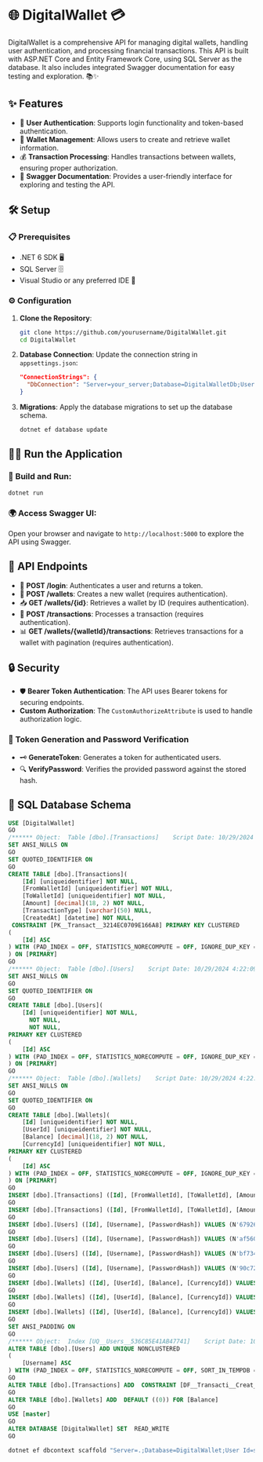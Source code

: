# 🌐 DigitalWallet 💳

DigitalWallet is a comprehensive API for managing digital wallets, handling user authentication, and processing financial transactions. This API is built with ASP.NET Core and Entity Framework Core, using SQL Server as the database. It also includes integrated Swagger documentation for easy testing and exploration. 📚✨

## ✨ Features
- 🔑 **User Authentication**: Supports login functionality and token-based authentication.
- 💼 **Wallet Management**: Allows users to create and retrieve wallet information.
- 💰 **Transaction Processing**: Handles transactions between wallets, ensuring proper authorization.
- 📜 **Swagger Documentation**: Provides a user-friendly interface for exploring and testing the API.

## 🛠️ Setup
### 📋 Prerequisites
- .NET 6 SDK 🖥️
- SQL Server 🗄️
- Visual Studio or any preferred IDE 🔧

### ⚙️ Configuration
1. **Clone the Repository**:
   ```bash
   git clone https://github.com/yourusername/DigitalWallet.git
   cd DigitalWallet
   ```

2. **Database Connection**: Update the connection string in `appsettings.json`:
   ```json
   "ConnectionStrings": {
     "DbConnection": "Server=your_server;Database=DigitalWalletDb;User Id=your_user;Password=your_password;"
   }
   ```

3. **Migrations**: Apply the database migrations to set up the database schema.
   ```bash
   dotnet ef database update
   ```

## 🏃‍♂️ Run the Application
### 🚀 Build and Run:
```bash
dotnet run
```
### 🌍 Access Swagger UI: 
Open your browser and navigate to `http://localhost:5000` to explore the API using Swagger.

## 📡 API Endpoints
- 🔐 **POST /login**: Authenticates a user and returns a token.
- 🏦 **POST /wallets**: Creates a new wallet (requires authentication).
- 📥 **GET /wallets/{id}**: Retrieves a wallet by ID (requires authentication).
- 🔄 **POST /transactions**: Processes a transaction (requires authentication).
- 📊 **GET /wallets/{walletId}/transactions**: Retrieves transactions for a wallet with pagination (requires authentication).

## 🔒 Security
- 🛡️ **Bearer Token Authentication**: The API uses Bearer tokens for securing endpoints.
- **Custom Authorization**: The `CustomAuthorizeAttribute` is used to handle authorization logic.

### 🔑 Token Generation and Password Verification
- 🗝️ **GenerateToken**: Generates a token for authenticated users.
- 🔍 **VerifyPassword**: Verifies the provided password against the stored hash.

## 📜 SQL Database Schema
```sql
USE [DigitalWallet]
GO
/****** Object:  Table [dbo].[Transactions]    Script Date: 10/29/2024 4:22:09 PM ******/
SET ANSI_NULLS ON
GO
SET QUOTED_IDENTIFIER ON
GO
CREATE TABLE [dbo].[Transactions](
	[Id] [uniqueidentifier] NOT NULL,
	[FromWalletId] [uniqueidentifier] NOT NULL,
	[ToWalletId] [uniqueidentifier] NOT NULL,
	[Amount] [decimal](18, 2) NOT NULL,
	[TransactionType] [varchar](50) NULL,
	[CreatedAt] [datetime] NOT NULL,
 CONSTRAINT [PK__Transact__3214EC0709E166A8] PRIMARY KEY CLUSTERED 
(
	[Id] ASC
) WITH (PAD_INDEX = OFF, STATISTICS_NORECOMPUTE = OFF, IGNORE_DUP_KEY = OFF, ALLOW_ROW_LOCKS = ON, ALLOW_PAGE_LOCKS = ON, OPTIMIZE_FOR_SEQUENTIAL_KEY = OFF) ON [PRIMARY]
) ON [PRIMARY]
GO
/****** Object:  Table [dbo].[Users]    Script Date: 10/29/2024 4:22:09 PM ******/
SET ANSI_NULLS ON
GO
SET QUOTED_IDENTIFIER ON
GO
CREATE TABLE [dbo].[Users](
	[Id] [uniqueidentifier] NOT NULL,
	  NOT NULL,
	  NOT NULL,
PRIMARY KEY CLUSTERED 
(
	[Id] ASC
) WITH (PAD_INDEX = OFF, STATISTICS_NORECOMPUTE = OFF, IGNORE_DUP_KEY = OFF, ALLOW_ROW_LOCKS = ON, ALLOW_PAGE_LOCKS = ON, OPTIMIZE_FOR_SEQUENTIAL_KEY = OFF) ON [PRIMARY]
) ON [PRIMARY]
GO
/****** Object:  Table [dbo].[Wallets]    Script Date: 10/29/2024 4:22:09 PM ******/
SET ANSI_NULLS ON
GO
SET QUOTED_IDENTIFIER ON
GO
CREATE TABLE [dbo].[Wallets](
	[Id] [uniqueidentifier] NOT NULL,
	[UserId] [uniqueidentifier] NOT NULL,
	[Balance] [decimal](18, 2) NOT NULL,
	[CurrencyId] [uniqueidentifier] NOT NULL,
PRIMARY KEY CLUSTERED 
(
	[Id] ASC
) WITH (PAD_INDEX = OFF, STATISTICS_NORECOMPUTE = OFF, IGNORE_DUP_KEY = OFF, ALLOW_ROW_LOCKS = ON, ALLOW_PAGE_LOCKS = ON, OPTIMIZE_FOR_SEQUENTIAL_KEY = OFF) ON [PRIMARY]
) ON [PRIMARY]
GO
INSERT [dbo].[Transactions] ([Id], [FromWalletId], [ToWalletId], [Amount], [TransactionType], [CreatedAt]) VALUES (N'284b2741-3180-40f8-938f-547dc4a4b744', N'619011ff-15ae-496a-916c-089da8a7d361', N'a3a1ee0a-946a-4a3d-9f10-134e9cae7698', CAST(20.00 AS Decimal(18, 2)), N'Debit', CAST(N'2024-10-29T06:28:21.893' AS DateTime))
GO
INSERT [dbo].[Transactions] ([Id], [FromWalletId], [ToWalletId], [Amount], [TransactionType], [CreatedAt]) VALUES (N'0bf934d4-58ea-41dd-971c-675e2fe2667a', N'a3a1ee0a-946a-4a3d-9f10-134e9cae7698', N'619011ff-15ae-496a-916c-089da8a7d361', CAST(20.00 AS Decimal(18, 2)), N'Credit', CAST(N'2024-10-29T06:28:21.893' AS DateTime))
GO
INSERT [dbo].[Users] ([Id], [Username], [PasswordHash]) VALUES (N'67926fa7-822e-4817-bcfd-339844e6f67e', N'admin', N'jGl25bVBBBW96Qi9Te4V37Fnqchz/Eu4qB9vKrRIqRg=')
GO
INSERT [dbo].[Users] ([Id], [Username], [PasswordHash]) VALUES (N'af560817-d384-45c8-a702-861fff38056b', N'user3', N'jGl25bVBBBW96Qi9Te4V37Fnqchz/Eu4qB9vKrRIqRg=')
GO
INSERT [dbo].[Users] ([Id], [Username], [PasswordHash]) VALUES (N'bf734c0d-7381-4303-9590-8947fcc1b743', N'user2', N'jGl25bVBBBW96Qi9Te4V37Fnqchz/Eu4qB9vKrRIqRg=')
GO
INSERT [dbo].[Users] ([Id], [Username], [PasswordHash]) VALUES (N'90c72622-d910-49df-8698-de4f413ecab5', N'user1', N'jGl25bVBBBW96Qi9Te4V37Fnqchz/Eu4qB9vKrRIqRg=')
GO
INSERT [dbo].[Wallets] ([Id], [UserId], [Balance], [CurrencyId]) VALUES (N'619011ff-15ae-496a-916c-089da8a7d361', N'af560817-d384-45c8-a702-861fff38056b', CAST(260.00 AS Decimal(18, 2)), N'42a10123-6612-497a-be58-fc4e3bbbc55b')
GO
INSERT [dbo].[Wallets] ([Id], [UserId], [Balance], [CurrencyId]) VALUES (N'a3a1ee0a-946a-4a3d-9f10-134e9cae7698', N'bf734c0d-7381-4303-9590-8947fcc1b743', CAST(240.00 AS Decimal(18, 2)), N'2f6728d1-c993-4920-8972-a0e0d240221e')
GO
INSERT [dbo].[Wallets] ([Id], [UserId], [Balance], [CurrencyId]) VALUES (N'4938d894-51ee-4c43-8aa3-2a94c1fe6be1', N'90c72622-d910-49df-8698-de4f413ecab5', CAST(100.00 AS Decimal(18, 2)), N'f47fc901-b30b-4ecf-a11d-bb43641c3bc9')
GO
SET ANSI_PADDING ON
GO
/****** Object:  Index [UQ__Users__536C85E41AB47741]    Script Date: 10/29/2024 4:22:09 PM ******/
ALTER TABLE [dbo].[Users] ADD UNIQUE NONCLUSTERED 
(
	[Username] ASC
) WITH (PAD_INDEX = OFF, STATISTICS_NORECOMPUTE = OFF, SORT_IN_TEMPDB = OFF, IGNORE_DUP_KEY = OFF, ONLINE = OFF, ALLOW_ROW_LOCKS = ON, ALLOW_PAGE_LOCKS = ON, OPTIMIZE_FOR_SEQUENTIAL_KEY = OFF) ON [PRIMARY]
GO
ALTER TABLE [dbo].[Transactions] ADD  CONSTRAINT [DF__Transacti__Creat__2D27B809]  DEFAULT (getdate()) FOR [CreatedAt]
GO
ALTER TABLE [dbo].[Wallets] ADD  DEFAULT ((0)) FOR [Balance]
GO
USE [master]
GO
ALTER DATABASE [DigitalWallet] SET  READ_WRITE 
GO
```

```bash
dotnet ef dbcontext scaffold "Server=.;Database=DigitalWallet;User Id=sa;Password=sasa@123;TrustServerCertificate=True;" Microsoft.EntityFrameworkCore.SqlServer -o WalletDbContextModels -c WalletDbContext -f
```
